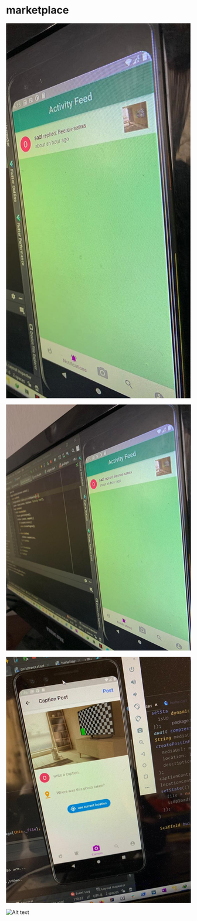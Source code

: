 # marketplace



![Alt text](demo-assets/activity_feed_img.jpeg?raw=true "HOME")




![Alt text](demo-assets/full_img.jpeg?raw=true "TABS")




![Alt text](demo-assets/upload_img.jpeg?raw=true "LIKES")




![Alt text](demo-assets/video.jpeg?raw=true "UNLIKE")


